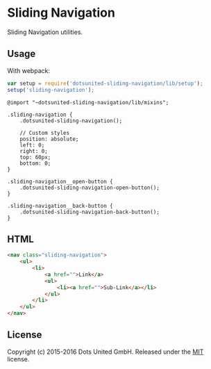 Sliding Navigation
==================

Sliding Navigation utilities.

Usage
-----

With webpack:

```javascript
var setup = require('dotsunited-sliding-navigation/lib/setup');
setup('sliding-navigation');
```

```less
@import "~dotsunited-sliding-navigation/lib/mixins";

.sliding-navigation {
    .dotsunited-sliding-navigation();

    // Custom styles
    position: absolute;
    left: 0;
    right: 0;
    top: 60px;
    bottom: 0;
}

.sliding-navigation__open-button {
    .dotsunited-sliding-navigation-open-button();
}

.sliding-navigation__back-button {
    .dotsunited-sliding-navigation-back-button();
}
```

HTML
-----

```html
<nav class="sliding-navigation">
    <ul>
        <li>
            <a href="">Link</a>
            <ul>
                <li><a href="">Sub-Link</a></li>
            </ul>
        </li>
    </ul>
</nav>
```

License
-------

Copyright (c) 2015-2016 Dots United GmbH.
Released under the [MIT](LICENSE?raw=1) license.
